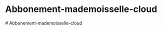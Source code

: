 # Abbonement-mademoisselle-cloud
#   A b b o n e m e n t - m a d e m o i s s e l l e - c l o u d  
 